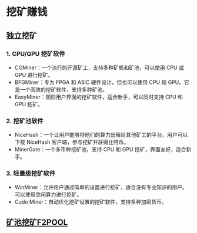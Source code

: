 # 挖矿赚钱

<DocsAD/>

## 独立挖矿

### 1. CPU/GPU 挖矿软件
* CGMiner：一个流行的开源矿工，支持多种矿机和矿池，可以使用 CPU 或 GPU 进行挖矿。
* BFGMiner：专为 FPGA 和 ASIC 硬件设计，但也可以使用 CPU 和 GPU。它是一个高效的挖矿软件，支持多种矿池。
* EasyMiner：图形用户界面的挖矿软件，适合新手，可以同时支持 CPU 和 GPU 挖矿。

### 2. 挖矿池软件
* NiceHash：一个让用户能够将他们的算力出租给其他矿工的平台。用户可以下载 NiceHash 客户端，参与挖矿并获得比特币。
* MinerGate：一个多币种挖矿池，支持 CPU 和 GPU 挖矿，界面友好，适合新手。

### 3. 轻量级挖矿软件
* WinMiner：允许用户通过简单的设置进行挖矿，适合没有专业知识的用户。可以使用空闲算力进行挖矿。
* Cudo Miner：自动优化挖矿设置的挖矿软件，支持多种加密货币。

## [矿池挖矿F2POOL](../../coin/README.md)